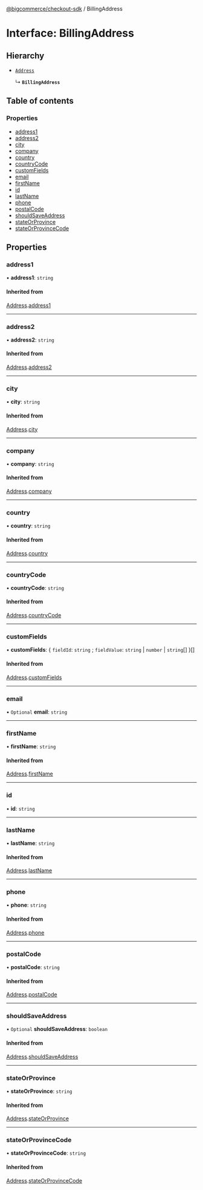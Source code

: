 [@bigcommerce/checkout-sdk](../README.md) / BillingAddress

# Interface: BillingAddress

## Hierarchy

- [`Address`](Address.md)

  ↳ **`BillingAddress`**

## Table of contents

### Properties

- [address1](BillingAddress.md#address1)
- [address2](BillingAddress.md#address2)
- [city](BillingAddress.md#city)
- [company](BillingAddress.md#company)
- [country](BillingAddress.md#country)
- [countryCode](BillingAddress.md#countrycode)
- [customFields](BillingAddress.md#customfields)
- [email](BillingAddress.md#email)
- [firstName](BillingAddress.md#firstname)
- [id](BillingAddress.md#id)
- [lastName](BillingAddress.md#lastname)
- [phone](BillingAddress.md#phone)
- [postalCode](BillingAddress.md#postalcode)
- [shouldSaveAddress](BillingAddress.md#shouldsaveaddress)
- [stateOrProvince](BillingAddress.md#stateorprovince)
- [stateOrProvinceCode](BillingAddress.md#stateorprovincecode)

## Properties

### address1

• **address1**: `string`

#### Inherited from

[Address](Address.md).[address1](Address.md#address1)

___

### address2

• **address2**: `string`

#### Inherited from

[Address](Address.md).[address2](Address.md#address2)

___

### city

• **city**: `string`

#### Inherited from

[Address](Address.md).[city](Address.md#city)

___

### company

• **company**: `string`

#### Inherited from

[Address](Address.md).[company](Address.md#company)

___

### country

• **country**: `string`

#### Inherited from

[Address](Address.md).[country](Address.md#country)

___

### countryCode

• **countryCode**: `string`

#### Inherited from

[Address](Address.md).[countryCode](Address.md#countrycode)

___

### customFields

• **customFields**: { `fieldId`: `string` ; `fieldValue`: `string` \| `number` \| `string`[]  }[]

#### Inherited from

[Address](Address.md).[customFields](Address.md#customfields)

___

### email

• `Optional` **email**: `string`

___

### firstName

• **firstName**: `string`

#### Inherited from

[Address](Address.md).[firstName](Address.md#firstname)

___

### id

• **id**: `string`

___

### lastName

• **lastName**: `string`

#### Inherited from

[Address](Address.md).[lastName](Address.md#lastname)

___

### phone

• **phone**: `string`

#### Inherited from

[Address](Address.md).[phone](Address.md#phone)

___

### postalCode

• **postalCode**: `string`

#### Inherited from

[Address](Address.md).[postalCode](Address.md#postalcode)

___

### shouldSaveAddress

• `Optional` **shouldSaveAddress**: `boolean`

#### Inherited from

[Address](Address.md).[shouldSaveAddress](Address.md#shouldsaveaddress)

___

### stateOrProvince

• **stateOrProvince**: `string`

#### Inherited from

[Address](Address.md).[stateOrProvince](Address.md#stateorprovince)

___

### stateOrProvinceCode

• **stateOrProvinceCode**: `string`

#### Inherited from

[Address](Address.md).[stateOrProvinceCode](Address.md#stateorprovincecode)
